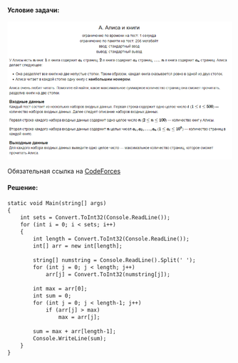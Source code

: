 #### Условие задачи:

![Condition](./src/Alice_and_Books.png)

Обязательная ссылка на [CodeForces](https://codeforces.com/contest/1978/problem/A?locale=ru)

#### Решение:

```
static void Main(string[] args)
{
    int sets = Convert.ToInt32(Console.ReadLine());
    for (int i = 0; i < sets; i++) 
    {
        int length = Convert.ToInt32(Console.ReadLine());
        int[] arr = new int[length];
        
        string[] numstring = Console.ReadLine().Split(' ');
        for (int j = 0; j < length; j++) 
            arr[j] = Convert.ToInt32(numstring[j]);
 
        int max = arr[0];
        int sum = 0;
        for (int j = 0; j < length-1; j++)
            if (arr[j] > max)
                max = arr[j];
        
        sum = max + arr[length-1];
        Console.WriteLine(sum);
    }
}
```